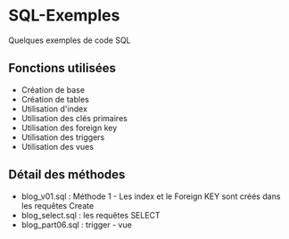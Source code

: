 # SQL-Exemples
Quelques exemples de code SQL

## Fonctions utilisées
- Création de base
- Création de tables
- Utilisation d'index
- Utilisation des clés primaires
- Utilisation des foreign key
- Utilisation des triggers
- Utilisation des vues

## Détail des méthodes
- blog_v01.sql : Méthode 1 - Les index et le Foreign KEY sont créés dans les requêtes Create
- blog_select.sql : les requêtes SELECT
- blog_part06.sql : trigger - vue